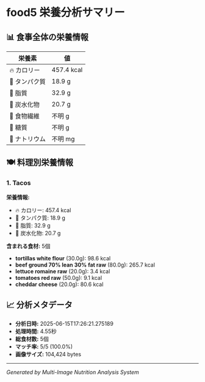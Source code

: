 # food5 栄養分析サマリー

## 📊 食事全体の栄養情報

| 栄養素 | 値 |
|--------|-----|
| 🔥 カロリー | 457.4 kcal |
| 🥩 タンパク質 | 18.9 g |
| 🧈 脂質 | 32.9 g |
| 🍞 炭水化物 | 20.7 g |
| 🌾 食物繊維 | 不明 g |
| 🍯 糖質 | 不明 g |
| 🧂 ナトリウム | 不明 mg |

## 🍽️ 料理別栄養情報

### 1. Tacos

**栄養情報:**
- 🔥 カロリー: 457.4 kcal
- 🥩 タンパク質: 18.9 g
- 🧈 脂質: 32.9 g
- 🍞 炭水化物: 20.7 g

**含まれる食材:** 5個

- **tortillas white flour** (30.0g): 98.6 kcal
- **beef ground 70% lean 30% fat raw** (80.0g): 265.7 kcal
- **lettuce romaine raw** (20.0g): 3.4 kcal
- **tomatoes red raw** (50.0g): 9.1 kcal
- **cheddar cheese** (20.0g): 80.6 kcal

## 📈 分析メタデータ

- **分析日時:** 2025-06-15T17:26:21.275189
- **処理時間:** 4.55秒
- **総食材数:** 5個
- **マッチ率:** 5/5 (100.0%)
- **画像サイズ:** 104,424 bytes

---
*Generated by Multi-Image Nutrition Analysis System*
